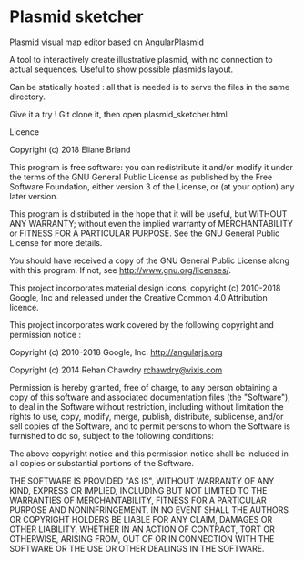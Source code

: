 Plasmid sketcher
==============

Plasmid visual map editor based on AngularPlasmid 

A tool to interactively create illustrative plasmid, with no connection to actual sequences. Useful to show possible plasmids layout.

Can be statically hosted : all that is needed is to serve the files in the same directory.

Give it a try ! Git clone it, then open plasmid_sketcher.html


Licence


Copyright (c) 2018 Eliane Briand


This program is free software: you can redistribute it and/or modify
it under the terms of the GNU General Public License as published by
the Free Software Foundation, either version 3 of the License, or
(at your option) any later version.

This program is distributed in the hope that it will be useful,
but WITHOUT ANY WARRANTY; without even the implied warranty of
MERCHANTABILITY or FITNESS FOR A PARTICULAR PURPOSE.  See the
GNU General Public License for more details.

You should have received a copy of the GNU General Public License
along with this program.  If not, see <http://www.gnu.org/licenses/>.


This project incorporates material design icons, copyright (c) 2010-2018 Google, Inc and released under the Creative Common 4.0 Attribution licence.


This project incorporates work covered by the following copyright and permission notice :


Copyright (c) 2010-2018 Google, Inc. http://angularjs.org

Copyright (c) 2014 Rehan Chawdry <rchawdry@vixis.com>

Permission is hereby granted, free of charge, to any person obtaining a copy of this software and associated documentation files (the "Software"), to deal in the Software without restriction, including without limitation the rights to use, copy, modify, merge, publish, distribute, sublicense, and/or sell copies of the Software, and to permit persons to whom the Software is furnished to do so, subject to the following conditions:

The above copyright notice and this permission notice shall be included in all copies or substantial portions of the Software.

THE SOFTWARE IS PROVIDED "AS IS", WITHOUT WARRANTY OF ANY KIND, EXPRESS OR IMPLIED, INCLUDING BUT NOT LIMITED TO THE WARRANTIES OF MERCHANTABILITY, FITNESS FOR A PARTICULAR PURPOSE AND NONINFRINGEMENT. IN NO EVENT SHALL THE AUTHORS OR COPYRIGHT HOLDERS BE LIABLE FOR ANY CLAIM, DAMAGES OR OTHER LIABILITY, WHETHER IN AN ACTION OF CONTRACT, TORT OR OTHERWISE, ARISING FROM, OUT OF OR IN CONNECTION WITH THE SOFTWARE OR THE USE OR OTHER DEALINGS IN THE SOFTWARE.
